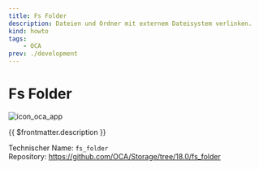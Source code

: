 ```yaml
---
title: Fs Folder
description: Dateien und Ordner mit externem Dateisystem verlinken.
kind: howto
tags:
    - OCA
prev: ./development
---
```


# Fs Folder

![icon_oca_app](../attachments/icon_oca_app.png)

{{ $frontmatter.description }}

Technischer Name: `fs_folder`\
Repository: <https://github.com/OCA/Storage/tree/18.0/fs_folder>
